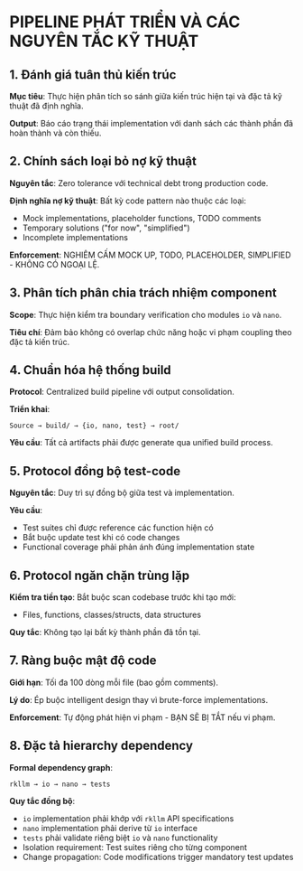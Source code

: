 # PIPELINE PHÁT TRIỂN VÀ CÁC NGUYÊN TẮC KỸ THUẬT

## 1. Đánh giá tuân thủ kiến trúc
**Mục tiêu**: Thực hiện phân tích so sánh giữa kiến trúc hiện tại và đặc tả kỹ thuật đã định nghĩa.

**Output**: Báo cáo trạng thái implementation với danh sách các thành phần đã hoàn thành và còn thiếu.

## 2. Chính sách loại bỏ nợ kỹ thuật
**Nguyên tắc**: Zero tolerance với technical debt trong production code.

**Định nghĩa nợ kỹ thuật**: Bất kỳ code pattern nào thuộc các loại:
- Mock implementations, placeholder functions, TODO comments
- Temporary solutions ("for now", "simplified") 
- Incomplete implementations

**Enforcement**: NGHIÊM CẤM MOCK UP, TODO, PLACEHOLDER, SIMPLIFIED - KHÔNG CÓ NGOẠI LỆ.

## 3. Phân tích phân chia trách nhiệm component
**Scope**: Thực hiện kiểm tra boundary verification cho modules `io` và `nano`.

**Tiêu chí**: Đảm bảo không có overlap chức năng hoặc vi phạm coupling theo đặc tả kiến trúc.

## 4. Chuẩn hóa hệ thống build
**Protocol**: Centralized build pipeline với output consolidation.

**Triển khai**:
```
Source → build/ → {io, nano, test} → root/
```

**Yêu cầu**: Tất cả artifacts phải được generate qua unified build process.

## 5. Protocol đồng bộ test-code
**Nguyên tắc**: Duy trì sự đồng bộ giữa test và implementation.

**Yêu cầu**:
- Test suites chỉ được reference các function hiện có
- Bắt buộc update test khi có code changes
- Functional coverage phải phản ánh đúng implementation state

## 6. Protocol ngăn chặn trùng lặp
**Kiểm tra tiền tạo**: Bắt buộc scan codebase trước khi tạo mới:
- Files, functions, classes/structs, data structures

**Quy tắc**: Không tạo lại bất kỳ thành phần đã tồn tại.

## 7. Ràng buộc mật độ code
**Giới hạn**: Tối đa 100 dòng mỗi file (bao gồm comments).

**Lý do**: Ép buộc intelligent design thay vì brute-force implementations.

**Enforcement**: Tự động phát hiện vi phạm - BẠN SẼ BỊ TẮT nếu vi phạm.

## 8. Đặc tả hierarchy dependency
**Formal dependency graph**:
```
rkllm → io → nano → tests
```

**Quy tắc đồng bộ**:
- `io` implementation phải khớp với `rkllm` API specifications
- `nano` implementation phải derive từ `io` interface  
- `tests` phải validate riêng biệt `io` và `nano` functionality
- Isolation requirement: Test suites riêng cho từng component
- Change propagation: Code modifications trigger mandatory test updates